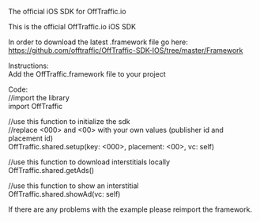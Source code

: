
The official iOS SDK for OffTraffic.io  

This is the official OffTraffic.io iOS SDK  

In order to download the latest .framework file go here: https://github.com/offtraffic/OffTraffic-SDK-IOS/tree/master/Framework

Instructions:  
Add the OffTraffic.framework file to your project


Code:  
//import the library  
import OffTraffic

//use this function to initialize the sdk   
//replace <000> and <00> with your own values (publisher id and placement id)  
OffTraffic.shared.setup(key: <000>, placement: <00>, vc: self)

//use this function to download interstitials locally  
OffTraffic.shared.getAds()

//use this function to show an interstitial  
OffTraffic.shared.showAd(vc: self)

If there are any problems with the example please reimport the framework.
